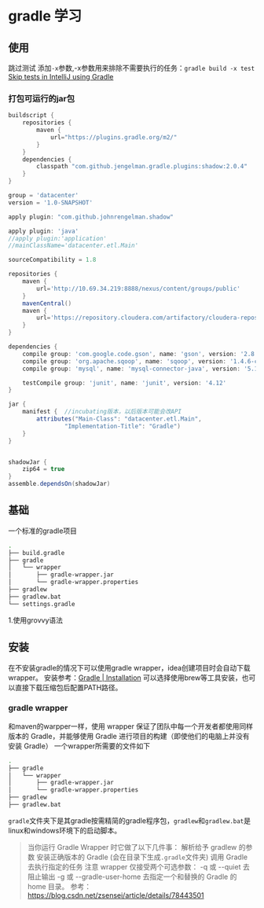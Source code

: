 # gradle 学习

## 使用

跳过测试 添加`-x`参数,-x参数用来排除不需要执行的任务：`gradle build -x test` 
[Skip tests in IntelliJ using Gradle](https://stackoverflow.com/questions/26983771/skip-tests-in-intellij-using-gradle)

### 打包可运行的jar包

```groovy
buildscript {
    repositories {
        maven {
            url="https://plugins.gradle.org/m2/"
        }
    }
    dependencies {
        classpath "com.github.jengelman.gradle.plugins:shadow:2.0.4"
    }
}

group = 'datacenter'
version = '1.0-SNAPSHOT'

apply plugin: "com.github.johnrengelman.shadow"

apply plugin: 'java'
//apply plugin:'application'
//mainClassName='datacenter.etl.Main'

sourceCompatibility = 1.8

repositories {
    maven {
        url='http://10.69.34.219:8888/nexus/content/groups/public'
    }
    mavenCentral()
    maven {
        url='https://repository.cloudera.com/artifactory/cloudera-repos/'
    }
}

dependencies {
    compile group: 'com.google.code.gson', name: 'gson', version: '2.8.2'
    compile group: 'org.apache.sqoop', name: 'sqoop', version: '1.4.6-cdh5.5.2'
    compile group: 'mysql', name: 'mysql-connector-java', version: '5.1.44'

    testCompile group: 'junit', name: 'junit', version: '4.12'
}

jar {
    manifest {  //incubating版本，以后版本可能会改API
        attributes("Main-Class": "datacenter.etl.Main",
                "Implementation-Title": "Gradle")
    }
}


shadowJar {
    zip64 = true
}
assemble.dependsOn(shadowJar)
```

## 基础

一个标准的gradle项目

```bash
.
├── build.gradle
├── gradle
│   └── wrapper
│       ├── gradle-wrapper.jar
│       └── gradle-wrapper.properties
├── gradlew
├── gradlew.bat
└── settings.gradle
```

1.使用grovvy语法

## 安装

在不安装gradle的情况下可以使用gradle wrapper，idea创建项目时会自动下载wrapper。
安装参考：[Gradle | Installation](https://gradle.org/install/)
可以选择使用brew等工具安装，也可以直接下载压缩包后配置PATH路径。

### gradle wrapper

和maven的warpper一样，使用 wrapper 保证了团队中每一个开发者都使用同样版本的 Gradle，并能够使用 Gradle 进行项目的构建（即使他们的电脑上并没有安装 Gradle）
一个wrapper所需要的文件如下

```bash
.
├── gradle
│   └── wrapper
│       ├── gradle-wrapper.jar
│       └── gradle-wrapper.properties
├── gradlew
├── gradlew.bat
```

`gradle`文件夹下是其gradle按需精简的gradle程序包，`gradlew`和`gradlew.bat`是linux和windows环境下的启动脚本。

>当你运行 Gradle Wrapper 时它做了以下几件事：
解析给予 gradlew 的参数
安装正确版本的 Gradle (会在目录下生成`.gradle`文件夹)
调用 Gradle 去执行指定的任务
注意 wrapper 仅接受两个可选参数：
-q 或 --quiet 去阻止输出
-g 或 --gradle-user-home 去指定一个和替换的 Gradle 的 home 目录。
参考：https://blog.csdn.net/zsensei/article/details/78443501
